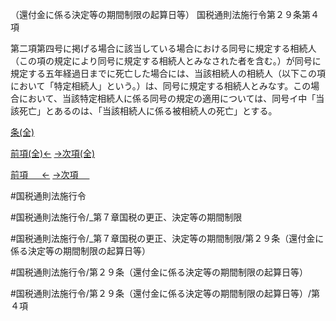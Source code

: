 （還付金に係る決定等の期間制限の起算日等）
国税通則法施行令第２９条第４項

第二項第四号に掲げる場合に該当している場合における同号に規定する相続人（この項の規定により同号に規定する相続人とみなされた者を含む。）が同号に規定する五年経過日までに死亡した場合には、当該相続人の相続人（以下この項において「特定相続人」という。）は、同号に規定する相続人とみなす。この場合において、当該特定相続人に係る同号の規定の適用については、同号イ中「当該死亡」とあるのは、「当該相続人に係る被相続人の死亡」とする。

[条(全)](国税通則法施行＿令＿第２９条_.md)

[前項(全)←](国税通則法施行＿令＿第２９条第３項_.md)    [→次項(全)](国税通則法施行＿令＿第２９条第５項_.md)

[前項 　 ←](国税通則法施行＿令＿第２９条第３項.md)    [→次項 　 ](国税通則法施行＿令＿第２９条第５項.md)



#国税通則法施行令

#国税通則法施行令/_第７章国税の更正、決定等の期間制限

#国税通則法施行令/_第７章国税の更正、決定等の期間制限/第２９条（還付金に係る決定等の期間制限の起算日等）

#国税通則法施行令/第２９条（還付金に係る決定等の期間制限の起算日等）

#国税通則法施行令/第２９条（還付金に係る決定等の期間制限の起算日等）/第４項

